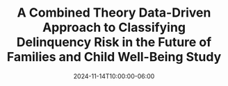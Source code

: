 ---
title: "A Combined Theory Data-Driven Approach to Classifying Delinquency Risk in the Future of Families and Child Well-Being Study"
subtitle: ""
excerpt: "ASC Session: Advancing Methodological Approaches to Biopsychosocial Research"
date: 2024-11-14T10:00:00-06:00
date_end: "2024-11-14T10:30:00-06:00"
featured: true
show_post_time: false
draft: false
layout: single
links:
- icon: github
  icon_pack: fab
  name: code
  url: https://github.com/nvietto/talk-ASC24
---